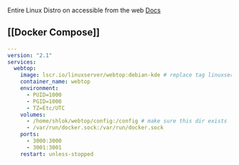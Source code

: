 Entire Linux Distro on accessible from the web
[Docs](https://docs.linuxserver.io/images/docker-webtop)


## [[Docker Compose]] 
```yml
---
version: "2.1"
services:
  webtop:
    image: lscr.io/linuxserver/webtop:debian-kde # replace tag linuxserver.io
    container_name: webtop
    environment:
      - PUID=1000
      - PGID=1000
      - TZ=Etc/UTC
    volumes:
      - /home/shlok/webtop/config:/config # make sure this dir exists
      - /var/run/docker.sock:/var/run/docker.sock
    ports:
      - 3000:3000
      - 3001:3001
    restart: unless-stopped
```
